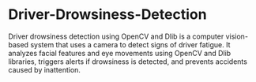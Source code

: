 # Driver-Drowsiness-Detection
Driver drowsiness detection using OpenCV and Dlib is a computer vision-based system that uses a camera to detect signs of driver fatigue. It analyzes facial features and eye movements using OpenCV and Dlib libraries, triggers alerts if drowsiness is detected, and prevents accidents caused by inattention.
